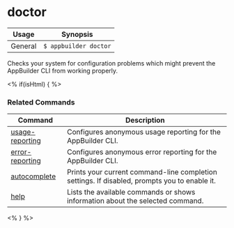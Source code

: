 doctor
==========

Usage | Synopsis
------|-------
General | `$ appbuilder doctor`

Checks your system for configuration problems which might prevent the AppBuilder CLI from working properly.

<% if(isHtml) { %>
### Related Commands

Command | Description
----------|----------
[usage-reporting](usage-reporting.html) | Configures anonymous usage reporting for the AppBuilder CLI.
[error-reporting](error-reporting.html) | Configures anonymous error reporting for the AppBuilder CLI.
[autocomplete](autocomplete.html) | Prints your current command-line completion settings. If disabled, prompts you to enable it.
[help](help.html) | Lists the available commands or shows information about the selected command.
<% } %>
